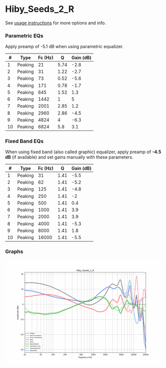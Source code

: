 # Hiby_Seeds_2_R
See [usage instructions](https://github.com/jaakkopasanen/AutoEq#usage) for more options and info.

### Parametric EQs
Apply preamp of -5.1 dB when using parametric equalizer.

|   # | Type    |   Fc (Hz) |    Q |   Gain (dB) |
|-----|---------|-----------|------|-------------|
|   1 | Peaking |        21 | 5.74 |        -2.8 |
|   2 | Peaking |        31 | 1.22 |        -2.7 |
|   3 | Peaking |        73 | 0.52 |        -5.6 |
|   4 | Peaking |       171 | 0.78 |        -1.7 |
|   5 | Peaking |       645 | 1.52 |         1.3 |
|   6 | Peaking |      1442 | 1    |         5   |
|   7 | Peaking |      2001 | 2.85 |         1.2 |
|   8 | Peaking |      2960 | 2.86 |        -4.5 |
|   9 | Peaking |      4824 | 4    |        -6.3 |
|  10 | Peaking |      6824 | 5.8  |         3.1 |

### Fixed Band EQs
When using fixed band (also called graphic) equalizer, apply preamp of **-4.5 dB** (if available) and set gains manually with these parameters.

|   # | Type    |   Fc (Hz) |    Q |   Gain (dB) |
|-----|---------|-----------|------|-------------|
|   1 | Peaking |        31 | 1.41 |        -5.5 |
|   2 | Peaking |        62 | 1.41 |        -5.2 |
|   3 | Peaking |       125 | 1.41 |        -4.8 |
|   4 | Peaking |       250 | 1.41 |        -2   |
|   5 | Peaking |       500 | 1.41 |         0.4 |
|   6 | Peaking |      1000 | 1.41 |         3.9 |
|   7 | Peaking |      2000 | 1.41 |         3.9 |
|   8 | Peaking |      4000 | 1.41 |        -5.3 |
|   9 | Peaking |      8000 | 1.41 |         1.8 |
|  10 | Peaking |     16000 | 1.41 |        -5.5 |

### Graphs
![](./Hiby_Seeds_2_R.png)

